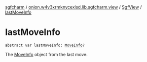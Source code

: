 [sgfcharm](../../index.md) / [onion.w4v3xrmknycexlsd.lib.sgfcharm.view](../index.md) / [SgfView](index.md) / [lastMoveInfo](./last-move-info.md)

# lastMoveInfo

`abstract var lastMoveInfo: `[`MoveInfo`](../../onion.w4v3xrmknycexlsd.lib.sgfcharm.handle/-move-info/index.md)`?`

The [MoveInfo](../../onion.w4v3xrmknycexlsd.lib.sgfcharm.handle/-move-info/index.md) object from the last move.

